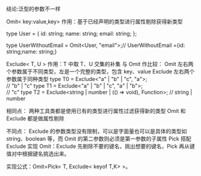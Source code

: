 结论:泛型的参数不一样

Omit< key:value,key>
作用：基于已经声明的类型进行属性剔除获得新类型

type User = {
id: string;
name: string;
email: string;
};

type UserWithoutEmail = Omit<User, "email">;// UserWithoutEmail ={id: string;name: string;}

Exclude< T, U >
作用：T 中取 T、U 交集的补集
与 Omit 作比较：
Omit 左右两个参数属于不同类型，左是一个完整的类型，包含 key、value
Exclude 左右两个参数属于同种类型
type T0 = Exclude<"a" | "b" | "c", "a">;  
// "b" | "c"
type T1 = Exclude<"a" | "b" | "c", "a" | "b">;  
// "c"
type T2 = Exclude<string | number | (() => void), Function>;
// string | number

相同点：
两种工具类都是使用已有的类型进行属性过滤获得新的类型
Omit 和 Exclude 都是做属性剔除

不同点：
Exclude 的参数类型没有限制，可以是字面量也可以是具体的类型如 string、boolean 等，而 Omit 的第二参数则必须是第一参数的子属性
Pick 搭配 Exclude 实现 Omit：Exclude 先剔除不要的键名，挑出想要的键名，Pick 再从键值对中根据键名挑选出来。

实现公式：Omit=Pick< T, Exclude< keyof T,K> >。
